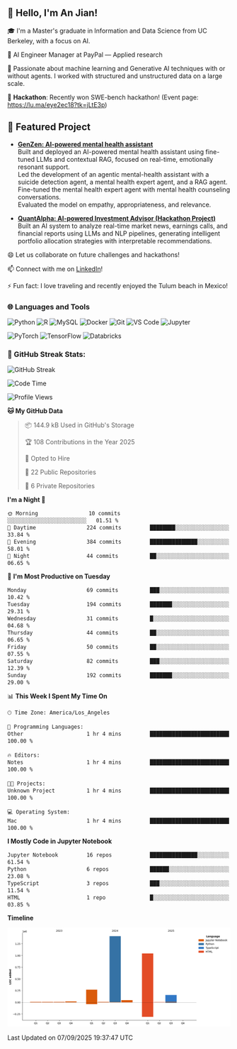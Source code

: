 ## 👋 Hello, I'm An Jian!

🎓 I'm a Master's graduate in Information and Data Science from UC Berkeley, with a focus on AI.

💼 AI Engineer Manager at PayPal — Applied research

🌱 Passionate about machine learning and Generative AI techniques with or without agents. I worked with structured and unstructured data on a large scale.

👯 **Hackathon**: Recently won SWE-bench hackathon! (Event page: https://lu.ma/eye2ec18?tk=jLtE3p)

## 🧠 Featured Project

- **[GenZen: AI-powered mental health assistant](https://www.ischool.berkeley.edu/projects/2025/genzen)**  
  Built and deployed an AI-powered mental health assistant using fine-tuned LLMs and contextual RAG, focused on real-time, emotionally resonant support.      
  Led the development of an agentic mental-health assistant with a suicide detection agent, a mental health expert agent, and a RAG agent.    
  Fine-tuned the mental health expert agent with mental health counseling conversations.    
  Evaluated the model on empathy, appropriateness, and relevance.    

- **[QuantAlpha: AI-powered Investment Advisor (Hackathon Project)](https://v0-quant-alpha-investment-app.vercel.app/)**  
  Built an AI system to analyze real-time market news, earnings calls, and financial reports using LLMs and NLP
  pipelines, generating intelligent portfolio allocation strategies with interpretable recommendations.      

😄 Let us collaborate on future challenges and hackathons!

📫 Connect with me on [LinkedIn](https://www.linkedin.com/in/anne-dong-jian/)!

⚡ Fun fact: I love traveling and recently enjoyed the Tulum beach in Mexico!

### 🌐 Languages and Tools
![Python](https://img.shields.io/badge/-Python-3776AB?style=flat-square&logo=python&logoColor=white)
![R](https://img.shields.io/badge/-R-276DC3?style=flat-square&logo=r&logoColor=white)
![MySQL](https://img.shields.io/badge/-MySQL-4479A1?style=flat-square&logo=mysql&logoColor=white)
![Docker](https://img.shields.io/badge/-Docker-2496ED?style=flat-square&logo=docker&logoColor=white)
![Git](https://img.shields.io/badge/-Git-F05032?style=flat-square&logo=git&logoColor=white)
![VS Code](https://img.shields.io/badge/-Visual%20Studio%20Code-007ACC?style=flat-square&logo=visual-studio-code&logoColor=white)
![Jupyter](https://img.shields.io/badge/-Jupyter-F37626?style=flat-square&logo=jupyter&logoColor=white)

![PyTorch](https://img.shields.io/badge/-PyTorch-EE4C2C?style=flat-square&logo=pytorch&logoColor=white)
![TensorFlow](https://img.shields.io/badge/-TensorFlow-FF6F00?style=flat-square&logo=tensorflow&logoColor=white)
![Databricks](https://img.shields.io/badge/-Databricks-FF3621?style=flat-square&logo=databricks&logoColor=white)

### 🚀 GitHub Streak Stats:
![GitHub Streak](https://github-readme-streak-stats.herokuapp.com/?user=dojian&theme=dark)

<!--START_SECTION:waka-->
![Code Time](http://img.shields.io/badge/Code%20Time-88%20hrs%2010%20mins-blue)

![Profile Views](http://img.shields.io/badge/Profile%20Views-1-blue)

**🐱 My GitHub Data** 

> 📦 144.9 kB Used in GitHub's Storage 
 > 
> 🏆 108 Contributions in the Year 2025
 > 
> 💼 Opted to Hire
 > 
> 📜 22 Public Repositories 
 > 
> 🔑 6 Private Repositories 
 > 
**I'm a Night 🦉** 

```text
🌞 Morning                10 commits          ░░░░░░░░░░░░░░░░░░░░░░░░░   01.51 % 
🌆 Daytime                224 commits         ████████░░░░░░░░░░░░░░░░░   33.84 % 
🌃 Evening                384 commits         ███████████████░░░░░░░░░░   58.01 % 
🌙 Night                  44 commits          ██░░░░░░░░░░░░░░░░░░░░░░░   06.65 % 
```
📅 **I'm Most Productive on Tuesday** 

```text
Monday                   69 commits          ███░░░░░░░░░░░░░░░░░░░░░░   10.42 % 
Tuesday                  194 commits         ███████░░░░░░░░░░░░░░░░░░   29.31 % 
Wednesday                31 commits          █░░░░░░░░░░░░░░░░░░░░░░░░   04.68 % 
Thursday                 44 commits          ██░░░░░░░░░░░░░░░░░░░░░░░   06.65 % 
Friday                   50 commits          ██░░░░░░░░░░░░░░░░░░░░░░░   07.55 % 
Saturday                 82 commits          ███░░░░░░░░░░░░░░░░░░░░░░   12.39 % 
Sunday                   192 commits         ███████░░░░░░░░░░░░░░░░░░   29.00 % 
```


📊 **This Week I Spent My Time On** 

```text
🕑︎ Time Zone: America/Los_Angeles

💬 Programming Languages: 
Other                    1 hr 4 mins         █████████████████████████   100.00 % 

🔥 Editors: 
Notes                    1 hr 4 mins         █████████████████████████   100.00 % 

🐱‍💻 Projects: 
Unknown Project          1 hr 4 mins         █████████████████████████   100.00 % 

💻 Operating System: 
Mac                      1 hr 4 mins         █████████████████████████   100.00 % 
```

**I Mostly Code in Jupyter Notebook** 

```text
Jupyter Notebook         16 repos            ███████████████░░░░░░░░░░   61.54 % 
Python                   6 repos             ██████░░░░░░░░░░░░░░░░░░░   23.08 % 
TypeScript               3 repos             ███░░░░░░░░░░░░░░░░░░░░░░   11.54 % 
HTML                     1 repo              █░░░░░░░░░░░░░░░░░░░░░░░░   03.85 % 
```



**Timeline**

![Lines of Code chart](https://raw.githubusercontent.com/dojian/dojian/main/assets/bar_graph.png)


 Last Updated on 07/09/2025 19:37:47 UTC
<!--END_SECTION:waka-->



<!--
**dojian/dojian** is a ✨ _special_ ✨ repository because its `README.md` (this file) appears on your GitHub profile.

Here are some ideas to get you started:
### 🔥 GitHub Stats:
![Your GitHub stats](https://github-readme-stats.vercel.app/api?username=dojian&show_icons=true&theme=dark&count_private=true)
- 🛠️ Most Used Languages
- 🌱 I’m currently learning ...
- 👯 I’m looking to collaborate on ...
- 🤔 I’m looking for help with ...
- 💬 Ask me about ...
- 📫 How to reach me: ...
- 😄 Pronouns: ...
- ⚡ Fun fact: ...
-->
